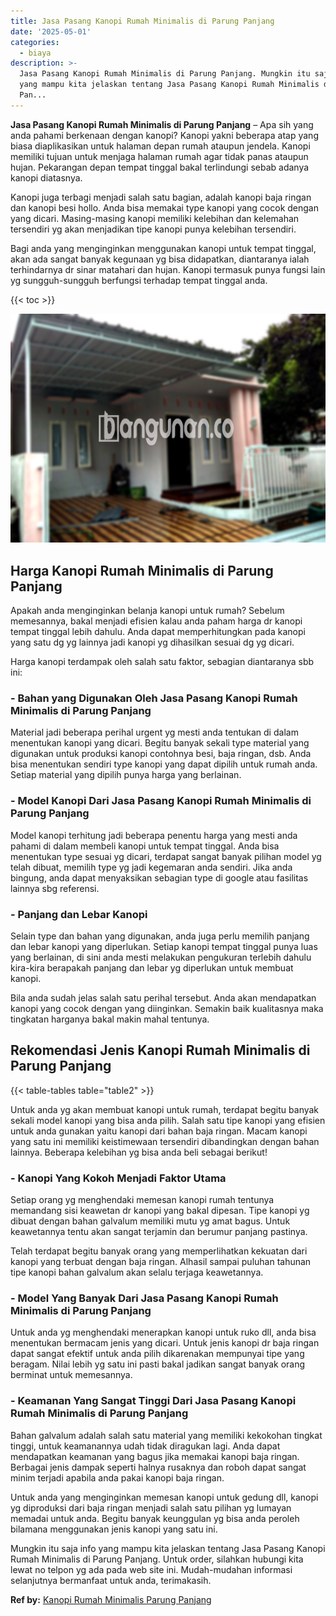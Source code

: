 ```yaml
---
title: Jasa Pasang Kanopi Rumah Minimalis di Parung Panjang
date: '2025-05-01'
categories:
  - biaya
description: >-
  Jasa Pasang Kanopi Rumah Minimalis di Parung Panjang. Mungkin itu saja info
  yang mampu kita jelaskan tentang Jasa Pasang Kanopi Rumah Minimalis di Parung
  Pan...
---
```


**Jasa Pasang Kanopi Rumah Minimalis di Parung Panjang** – Apa sih yang anda pahami berkenaan dengan kanopi? Kanopi yakni beberapa atap yang biasa diaplikasikan untuk halaman depan rumah ataupun jendela. Kanopi memiliki tujuan untuk menjaga halaman rumah agar tidak panas ataupun hujan. Pekarangan depan tempat tinggal bakal terlindungi sebab adanya kanopi diatasnya.

Kanopi juga terbagi menjadi salah satu bagian, adalah kanopi baja ringan dan kanopi besi hollo. Anda bisa memakai type kanopi yang cocok dengan yang dicari. Masing-masing kanopi memiliki kelebihan dan kelemahan tersendiri yg akan menjadikan tipe kanopi punya kelebihan tersendiri.

Bagi anda yang menginginkan menggunakan kanopi untuk tempat tinggal, akan ada sangat banyak kegunaan yg bisa didapatkan, diantaranya ialah terhindarnya dr sinar matahari dan hujan. Kanopi termasuk punya fungsi lain yg sungguh-sungguh berfungsi terhadap tempat tinggal anda.

{{< toc >}}

![Jasa Pasang Kanopi Rumah Minimalis di Parung Panjang](/images/harga-kanopi-minimalis-45.png)

## Harga Kanopi Rumah Minimalis di Parung Panjang

Apakah anda menginginkan belanja kanopi untuk rumah? Sebelum memesannya, bakal menjadi efisien kalau anda paham harga dr kanopi tempat tinggal lebih dahulu. Anda dapat memperhitungkan pada kanopi yang satu dg yg lainnya jadi kanopi yg dihasilkan sesuai dg yg dicari.

Harga kanopi terdampak oleh salah satu faktor, sebagian diantaranya sbb ini:

### \- Bahan yang Digunakan Oleh Jasa Pasang Kanopi Rumah Minimalis di Parung Panjang

Material jadi beberapa perihal urgent yg mesti anda tentukan di dalam menentukan kanopi yang dicari. Begitu banyak sekali type material yang digunakan untuk produksi kanopi contohnya besi, baja ringan, dsb. Anda bisa menentukan sendiri type kanopi yang dapat dipilih untuk rumah anda. Setiap material yang dipilih punya harga yang berlainan.

### \- Model Kanopi Dari Jasa Pasang Kanopi Rumah Minimalis di Parung Panjang

Model kanopi terhitung jadi beberapa penentu harga yang mesti anda pahami di dalam membeli kanopi untuk tempat tinggal. Anda bisa menentukan type sesuai yg dicari, terdapat sangat banyak pilihan model yg telah dibuat, memilih type yg jadi kegemaran anda sendiri. Jika anda bingung, anda dapat menyaksikan sebagian type di google atau fasilitas lainnya sbg referensi.

### \- Panjang dan Lebar Kanopi

Selain type dan bahan yang digunakan, anda juga perlu memilih panjang dan lebar kanopi yang diperlukan. Setiap kanopi tempat tinggal punya luas yang berlainan, di sini anda mesti melakukan pengukuran terlebih dahulu kira-kira berapakah panjang dan lebar yg diperlukan untuk membuat kanopi.

Bila anda sudah jelas salah satu perihal tersebut. Anda akan mendapatkan kanopi yang cocok dengan yang diinginkan. Semakin baik kualitasnya maka tingkatan harganya bakal makin mahal tentunya.

## Rekomendasi Jenis Kanopi Rumah Minimalis di Parung Panjang

{{< table-tables table="table2" >}}

Untuk anda yg akan membuat kanopi untuk rumah, terdapat begitu banyak sekali model kanopi yang bisa anda pilih. Salah satu tipe kanopi yang efisien untuk anda gunakan yaitu kanopi dari bahan baja ringan. Macam kanopi yang satu ini memiliki keistimewaan tersendiri dibandingkan dengan bahan lainnya. Beberapa kelebihan yg bisa anda beli sebagai berikut!

### \- Kanopi Yang Kokoh Menjadi Faktor Utama

Setiap orang yg menghendaki memesan kanopi rumah tentunya memandang sisi keawetan dr kanopi yang bakal dipesan. Tipe kanopi yg dibuat dengan bahan galvalum memiliki mutu yg amat bagus. Untuk keawetannya tentu akan sangat terjamin dan berumur panjang pastinya.

Telah terdapat begitu banyak orang yang memperlihatkan kekuatan dari kanopi yang terbuat dengan baja ringan. Alhasil sampai puluhan tahunan tipe kanopi bahan galvalum akan selalu terjaga keawetannya.

### \- Model Yang Banyak Dari Jasa Pasang Kanopi Rumah Minimalis di Parung Panjang

Untuk anda yg menghendaki menerapkan kanopi untuk ruko dll, anda bisa menentukan bermacam jenis yang dicari. Untuk jenis kanopi dr baja ringan dapat sangat efektif untuk anda pilih dikarenakan mempunyai tipe yang beragam. Nilai lebih yg satu ini pasti bakal jadikan sangat banyak orang berminat untuk memesannya.

### \- Keamanan Yang Sangat Tinggi Dari Jasa Pasang Kanopi Rumah Minimalis di Parung Panjang

Bahan galvalum adalah salah satu material yang memiliki kekokohan tingkat tinggi, untuk keamanannya udah tidak diragukan lagi. Anda dapat mendapatkan keamanan yang bagus jika memakai kanopi baja ringan. Berbagai jenis dampak seperti halnya rusaknya dan roboh dapat sangat minim terjadi apabila anda pakai kanopi baja ringan.

Untuk anda yang menginginkan memesan kanopi untuk gedung dll, kanopi yg diproduksi dari baja ringan menjadi salah satu pilihan yg lumayan memadai untuk anda. Begitu banyak keunggulan yg bisa anda peroleh bilamana menggunakan jenis kanopi yang satu ini.

Mungkin itu saja info yang mampu kita jelaskan tentang Jasa Pasang Kanopi Rumah Minimalis di Parung Panjang. Untuk order, silahkan hubungi kita lewat no telpon yg ada pada web site ini. Mudah-mudahan informasi selanjutnya bermanfaat untuk anda, terimakasih.

**Ref by:**  [Kanopi Rumah Minimalis Parung Panjang](https://id.wikipedia.org/wiki/Kanopi)
